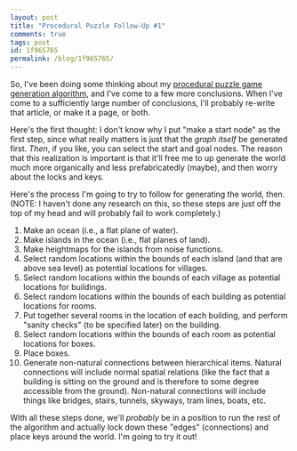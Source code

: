 ```yaml
---
layout: post
title: "Procedural Puzzle Follow-Up #1"
comments: true
tags: post
id: 1f965765
permalink: /blog/1f965765/
---
```


So, I've been doing some thinking about my [procedural puzzle game generation algorithm](/blog/331663f1/), and I've come to a few more conclusions. When I've come to a sufficiently large number of conclusions, I'll probably re-write that article, or make it a page, or both.

Here's the first thought: I don't know why I put "make a start node" as the first step, since what really matters is just that the _graph itself_ be generated first. _Then_, if you like, you can select the start and goal nodes. The reason that this realization is important is that it'll free me to up generate the world much more organically and less prefabricatedly (maybe), and then worry about the locks and keys.

Here's the process I'm going to try to follow for generating the world, then. (NOTE: I haven't done any research on this, so these steps are just off the top of my head and will probably fail to work completely.)

1. Make an ocean (i.e., a flat plane of water).
2. Make islands in the ocean (i.e., flat planes of land).
3. Make heightmaps for the islands from noise functions.
4. Select random locations within the bounds of each island (and that are above sea level) as potential locations for villages.
5. Select random locations within the bounds of each village as potential locations for buildings.
6. Select random locations within the bounds of each building as potential locations for rooms.
7. Put together several rooms in the location of each building, and perform "sanity checks" (to be specified later) on the building.
8. Select random locations within the bounds of each room as potential locations for boxes.
9. Place boxes.
10. Generate non-natural connections between hierarchical items. Natural connections will include normal spatial relations (like the fact that a building is sitting on the ground and is therefore to some degree accessible from the ground). Non-natural connections will include things like bridges, stairs, tunnels, skyways, tram lines, boats, etc.

With all these steps done, we'll _probably_ be in a position to run the rest of the algorithm and actually lock down these "edges" (connections) and place keys around the world. I'm going to try it out!
